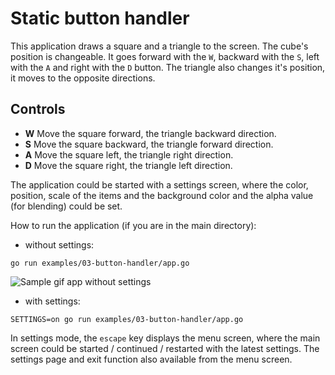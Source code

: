 # Static button handler

This application draws a square and a triangle to the screen. The cube's position is changeable. It goes forward with the `W`, backward with the `S`, left with the `A` and right with the `D` button. The triangle also changes it's position, it moves to the opposite directions.

## Controls

- **W** Move the square forward, the triangle backward direction.
- **S** Move the square backward, the triangle forward direction.
- **A** Move the square left, the triangle right direction.
- **D** Move the square right, the triangle left direction.

The application could be started with a settings screen, where the color, position, scale of the items and the background color and the alpha value (for blending) could be set.

How to run the application (if you are in the main directory):

- without settings:

```
go run examples/03-button-handler/app.go
```

![Sample gif app without settings](./sample/sample.gif)

- with settings:

```
SETTINGS=on go run examples/03-button-handler/app.go
```

In settings mode, the `escape` key displays the menu screen, where the main screen could be started / continued / restarted with the latest settings. The settings page and exit function also available from the menu screen.
